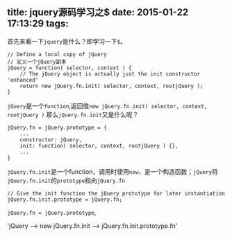 title: jquery源码学习之$
date: 2015-01-22 17:13:29
tags:
---

首先来看一下`jquery`是什么？即学习一下`$`。

```
// Define a local copy of jQuery
// 定义一个jQuery副本
jQuery = function( selector, context ) {
	// The jQuery object is actually just the init constructor 'enhanced'
	return new jQuery.fn.init( selector, context, rootjQuery );
}
```
`jQuery`是一个`function`,返回值`new jQuery.fn.init( selector, context, rootjQuery )`
那么`jQuery.fn.init`又是什么呢？
```
jQuery.fn = jQuery.prototype = {
	...
	constructor: jQuery,
	init: function( selector, context, rootjQuery ) {},
	...
}
```
`jQuery.fn.init`是一个function，调用时使用`new`，是一个构造函数；`jQuery`将`jQuery.fn.init`的`prototype`指向`jQuery.fn`

```
// Give the init function the jQuery prototype for later instantiation
jQuery.fn.init.prototype = jQuery.fn;
```
`jQuery.fn = jQuery.prototype`,

'jQuery --> new jQuery.fn.init --> jQuery.fn.init.prototype.fn'